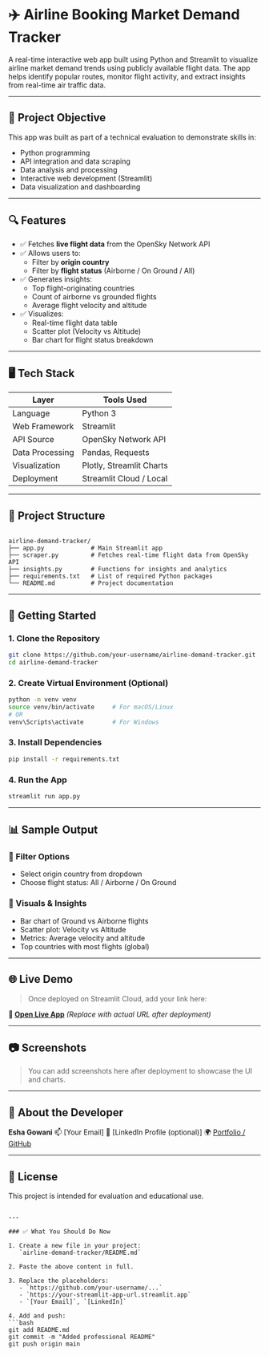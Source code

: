 # ✈️ Airline Booking Market Demand Tracker

A real-time interactive web app built using Python and Streamlit to visualize airline market demand trends using publicly available flight data. The app helps identify popular routes, monitor flight activity, and extract insights from real-time air traffic data.

---

## 📌 Project Objective

This app was built as part of a technical evaluation to demonstrate skills in:

- Python programming
- API integration and data scraping
- Data analysis and processing
- Interactive web development (Streamlit)
- Data visualization and dashboarding

---

## 🔍 Features

- ✅ Fetches **live flight data** from the OpenSky Network API
- ✅ Allows users to:
  - Filter by **origin country**
  - Filter by **flight status** (Airborne / On Ground / All)
- ✅ Generates insights:
  - Top flight-originating countries
  - Count of airborne vs grounded flights
  - Average flight velocity and altitude
- ✅ Visualizes:
  - Real-time flight data table
  - Scatter plot (Velocity vs Altitude)
  - Bar chart for flight status breakdown

---

## 🖥️ Tech Stack

| Layer            | Tools Used                 |
|------------------|----------------------------|
| Language         | Python 3                   |
| Web Framework    | Streamlit                  |
| API Source       | OpenSky Network API        |
| Data Processing  | Pandas, Requests           |
| Visualization    | Plotly, Streamlit Charts   |
| Deployment       | Streamlit Cloud / Local    |

---

## 📂 Project Structure

```

airline-demand-tracker/
├── app.py             # Main Streamlit app
├── scraper.py         # Fetches real-time flight data from OpenSky API
├── insights.py        # Functions for insights and analytics
├── requirements.txt   # List of required Python packages
└── README.md          # Project documentation

````

---

## 🚀 Getting Started

### 1. Clone the Repository

```bash
git clone https://github.com/your-username/airline-demand-tracker.git
cd airline-demand-tracker
````

### 2. Create Virtual Environment (Optional)

```bash
python -m venv venv
source venv/bin/activate     # For macOS/Linux
# OR
venv\Scripts\activate        # For Windows
```

### 3. Install Dependencies

```bash
pip install -r requirements.txt
```

### 4. Run the App

```bash
streamlit run app.py
```

---

## 📊 Sample Output

### 🔹 Filter Options

* Select origin country from dropdown
* Choose flight status: All / Airborne / On Ground

### 🔹 Visuals & Insights

* Bar chart of Ground vs Airborne flights
* Scatter plot: Velocity vs Altitude
* Metrics: Average velocity and altitude
* Top countries with most flights (global)

---

## 🌐 Live Demo

> Once deployed on Streamlit Cloud, add your link here:

**🔗 [Open Live App](https://your-streamlit-app-url.streamlit.app)**
*(Replace with actual URL after deployment)*

---

## 📷 Screenshots

> You can add screenshots here after deployment to showcase the UI and charts.

---

## 🧠 About the Developer

**Esha Gowani**
📫 \[Your Email]
🔗 \[LinkedIn Profile (optional)]
🌍 [Portfolio / GitHub](https://github.com/your-username)

---

## 📝 License

This project is intended for evaluation and educational use.

````

---

### ✅ What You Should Do Now

1. Create a new file in your project:  
   `airline-demand-tracker/README.md`

2. Paste the above content in full.

3. Replace the placeholders:
   - `https://github.com/your-username/...`
   - `https://your-streamlit-app-url.streamlit.app`
   - `[Your Email]`, `[LinkedIn]`

4. Add and push:
```bash
git add README.md
git commit -m "Added professional README"
git push origin main
````
